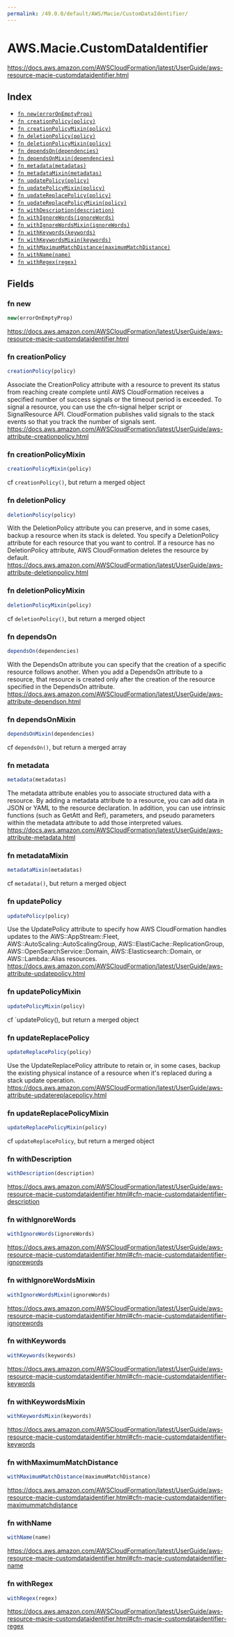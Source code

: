 ```yaml
---
permalink: /49.0.0/default/AWS/Macie/CustomDataIdentifier/
---
```


# AWS.Macie.CustomDataIdentifier

https://docs.aws.amazon.com/AWSCloudFormation/latest/UserGuide/aws-resource-macie-customdataidentifier.html

## Index

* [`fn new(errorOnEmptyProp)`](#fn-new)
* [`fn creationPolicy(policy)`](#fn-creationpolicy)
* [`fn creationPolicyMixin(policy)`](#fn-creationpolicymixin)
* [`fn deletionPolicy(policy)`](#fn-deletionpolicy)
* [`fn deletionPolicyMixin(policy)`](#fn-deletionpolicymixin)
* [`fn dependsOn(dependencies)`](#fn-dependson)
* [`fn dependsOnMixin(dependencies)`](#fn-dependsonmixin)
* [`fn metadata(metadatas)`](#fn-metadata)
* [`fn metadataMixin(metadatas)`](#fn-metadatamixin)
* [`fn updatePolicy(policy)`](#fn-updatepolicy)
* [`fn updatePolicyMixin(policy)`](#fn-updatepolicymixin)
* [`fn updateReplacePolicy(policy)`](#fn-updatereplacepolicy)
* [`fn updateReplacePolicyMixin(policy)`](#fn-updatereplacepolicymixin)
* [`fn withDescription(description)`](#fn-withdescription)
* [`fn withIgnoreWords(ignoreWords)`](#fn-withignorewords)
* [`fn withIgnoreWordsMixin(ignoreWords)`](#fn-withignorewordsmixin)
* [`fn withKeywords(keywords)`](#fn-withkeywords)
* [`fn withKeywordsMixin(keywords)`](#fn-withkeywordsmixin)
* [`fn withMaximumMatchDistance(maximumMatchDistance)`](#fn-withmaximummatchdistance)
* [`fn withName(name)`](#fn-withname)
* [`fn withRegex(regex)`](#fn-withregex)

## Fields

### fn new

```ts
new(errorOnEmptyProp)
```

https://docs.aws.amazon.com/AWSCloudFormation/latest/UserGuide/aws-resource-macie-customdataidentifier.html

### fn creationPolicy

```ts
creationPolicy(policy)
```

Associate the CreationPolicy attribute with a resource to prevent its status from reaching create complete until AWS CloudFormation receives a specified number of success signals or the timeout period is exceeded. To signal a resource, you can use the cfn-signal helper script or SignalResource API. CloudFormation publishes valid signals to the stack events so that you track the number of signals sent. 
https://docs.aws.amazon.com/AWSCloudFormation/latest/UserGuide/aws-attribute-creationpolicy.html

### fn creationPolicyMixin

```ts
creationPolicyMixin(policy)
```

cf `creationPolicy()`, but return a merged object

### fn deletionPolicy

```ts
deletionPolicy(policy)
```

With the DeletionPolicy attribute you can preserve, and in some cases, backup a resource when its stack is deleted. You specify a DeletionPolicy attribute for each resource that you want to control. If a resource has no DeletionPolicy attribute, AWS CloudFormation deletes the resource by default. 
https://docs.aws.amazon.com/AWSCloudFormation/latest/UserGuide/aws-attribute-deletionpolicy.html

### fn deletionPolicyMixin

```ts
deletionPolicyMixin(policy)
```

cf `deletionPolicy()`, but return a merged object

### fn dependsOn

```ts
dependsOn(dependencies)
```

With the DependsOn attribute you can specify that the creation of a specific resource follows another. When you add a DependsOn attribute to a resource, that resource is created only after the creation of the resource specified in the DependsOn attribute. 
https://docs.aws.amazon.com/AWSCloudFormation/latest/UserGuide/aws-attribute-dependson.html

### fn dependsOnMixin

```ts
dependsOnMixin(dependencies)
```

cf `dependsOn()`, but return a merged array

### fn metadata

```ts
metadata(metadatas)
```

The metadata attribute enables you to associate structured data with a resource. By adding a metadata attribute to a resource, you can add data in JSON or YAML to the resource declaration. In addition, you can use intrinsic functions (such as GetAtt and Ref), parameters, and pseudo parameters within the metadata attribute to add those interpreted values. 
https://docs.aws.amazon.com/AWSCloudFormation/latest/UserGuide/aws-attribute-metadata.html

### fn metadataMixin

```ts
metadataMixin(metadatas)
```

cf `metadata()`, but return a merged object

### fn updatePolicy

```ts
updatePolicy(policy)
```

Use the UpdatePolicy attribute to specify how AWS CloudFormation handles updates to the AWS::AppStream::Fleet, AWS::AutoScaling::AutoScalingGroup, AWS::ElastiCache::ReplicationGroup, AWS::OpenSearchService::Domain, AWS::Elasticsearch::Domain, or AWS::Lambda::Alias resources. 
https://docs.aws.amazon.com/AWSCloudFormation/latest/UserGuide/aws-attribute-updatepolicy.html

### fn updatePolicyMixin

```ts
updatePolicyMixin(policy)
```

cf `updatePolicy(), but return a merged object

### fn updateReplacePolicy

```ts
updateReplacePolicy(policy)
```

Use the UpdateReplacePolicy attribute to retain or, in some cases, backup the existing physical instance of a resource when it's replaced during a stack update operation. 
https://docs.aws.amazon.com/AWSCloudFormation/latest/UserGuide/aws-attribute-updatereplacepolicy.html

### fn updateReplacePolicyMixin

```ts
updateReplacePolicyMixin(policy)
```

cf `updateReplacePolicy`, but return a merged object

### fn withDescription

```ts
withDescription(description)
```

https://docs.aws.amazon.com/AWSCloudFormation/latest/UserGuide/aws-resource-macie-customdataidentifier.html#cfn-macie-customdataidentifier-description

### fn withIgnoreWords

```ts
withIgnoreWords(ignoreWords)
```

https://docs.aws.amazon.com/AWSCloudFormation/latest/UserGuide/aws-resource-macie-customdataidentifier.html#cfn-macie-customdataidentifier-ignorewords

### fn withIgnoreWordsMixin

```ts
withIgnoreWordsMixin(ignoreWords)
```

https://docs.aws.amazon.com/AWSCloudFormation/latest/UserGuide/aws-resource-macie-customdataidentifier.html#cfn-macie-customdataidentifier-ignorewords

### fn withKeywords

```ts
withKeywords(keywords)
```

https://docs.aws.amazon.com/AWSCloudFormation/latest/UserGuide/aws-resource-macie-customdataidentifier.html#cfn-macie-customdataidentifier-keywords

### fn withKeywordsMixin

```ts
withKeywordsMixin(keywords)
```

https://docs.aws.amazon.com/AWSCloudFormation/latest/UserGuide/aws-resource-macie-customdataidentifier.html#cfn-macie-customdataidentifier-keywords

### fn withMaximumMatchDistance

```ts
withMaximumMatchDistance(maximumMatchDistance)
```

https://docs.aws.amazon.com/AWSCloudFormation/latest/UserGuide/aws-resource-macie-customdataidentifier.html#cfn-macie-customdataidentifier-maximummatchdistance

### fn withName

```ts
withName(name)
```

https://docs.aws.amazon.com/AWSCloudFormation/latest/UserGuide/aws-resource-macie-customdataidentifier.html#cfn-macie-customdataidentifier-name

### fn withRegex

```ts
withRegex(regex)
```

https://docs.aws.amazon.com/AWSCloudFormation/latest/UserGuide/aws-resource-macie-customdataidentifier.html#cfn-macie-customdataidentifier-regex